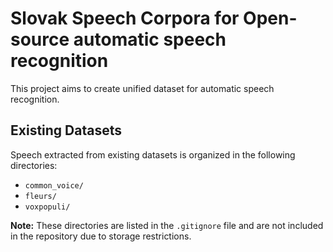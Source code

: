 # Slovak Speech Corpora for Open-source automatic speech recognition

This project aims to create unified dataset for automatic speech recognition.

## Existing Datasets

Speech extracted from existing datasets is organized in the following directories:

- `common_voice/`
- `fleurs/`
- `voxpopuli/`

**Note:** These directories are listed in the `.gitignore` file and are not included in the repository due to storage restrictions.
